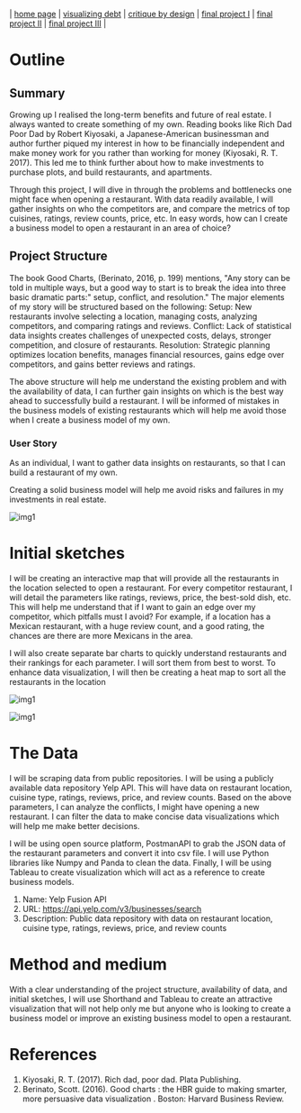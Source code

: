 | [home page](https://vks5639.github.io/My-Portfolio/) | [visualizing debt](dataviz) | [critique by design](critique-by-design) | [final project I](final-project-part-one) | [final project II](final-project-part-two) | [final project III](final-project-part-three) |


# Outline

## Summary

Growing up I realised the long-term benefits and future of real estate. I always wanted to create something of my own. Reading books like Rich Dad Poor Dad by Robert Kiyosaki, a Japanese-American businessman and author
further piqued my interest in how to be financially independent and make money work for you rather than working for money (Kiyosaki, R. T. 2017). This led me to think further about how to make investments to purchase plots, and build restaurants, and apartments.

Through this project, I will dive in through the problems and bottlenecks one might face when opening a restaurant. With data readily available, I will gather insights on who the competitors are, and compare the metrics of top cuisines, ratings, review counts, price, etc. In easy words, how can I create a business model to open a restaurant in an area of choice?
 
## Project Structure

The book Good Charts, (Berinato, 2016, p. 199) mentions, "Any story can be told in multiple ways, but a good way to start is to break the idea into three basic dramatic parts:" setup, conflict, and resolution." The major elements of my story will be structured based on the following:
Setup: New restaurants involve selecting a location, managing costs, analyzing competitors, and comparing ratings and reviews.
Conflict: Lack of statistical data insights creates challenges of unexpected costs, delays, stronger competition, and closure of restaurants.
Resolution: Strategic planning optimizes location benefits, manages financial resources, gains edge over competitors, and gains better reviews and ratings.

The above structure will help me understand the existing problem and with the availability of data, I can further gain insights on which is the best way ahead to successfully build a restaurant. I will be informed of mistakes in the business models of existing restaurants which will help me avoid those when I create a business model of my own.

### User Story
As an individual, I want to gather data insights on restaurants, so that I can build a restaurant of my own.

Creating a solid business model will help me avoid risks and failures in my investments in real estate.

![img1](https://i.imgur.com/DebCGJX.jpeg) 


# Initial sketches

I will be creating an interactive map that will provide all the restaurants in the location selected to open a restaurant. For every competitor restaurant, I will detail the parameters like ratings, reviews, price, the best-sold dish, etc. This will help me understand that if I want to gain an edge over my competitor, which pitfalls must I avoid? For example, if a location has a Mexican restaurant, with a huge review count, and a good rating, the chances are there are more Mexicans in the area.

I will also create separate bar charts to quickly understand restaurants and their rankings for each parameter. I will sort them from best to worst. To enhance data visualization, I will then be creating a heat map to sort all the restaurants in the location

![img1](https://i.imgur.com/JLTR3T2.png)

![img1](https://i.imgur.com/nGVrPAQ.png)



# The Data

I will be scraping data from public repositories. I will be using a publicly available data repository Yelp API. This will have data on restaurant location, cuisine type, ratings, reviews, price, and review counts. Based on the above parameters, I can analyze the conflicts, I might have opening a new restaurant. I can filter the data to make concise data visualizations which will help me make better decisions.

I will be using open source platform, PostmanAPI to grab the JSON data of the restaurant parameters and convert it into csv file. I will use Python libraries like Numpy and Panda to clean the data. Finally, I will be using Tableau to create visualization which will act as a reference to create business models.

1. Name: Yelp Fusion API                               
2. URL: https://api.yelp.com/v3/businesses/search                                                                    
3. Description: Public data repository with data on restaurant location, cuisine type, ratings, reviews, price, and review counts 


# Method and medium
With a clear understanding of the project structure, availability of data, and initial sketches, I will use Shorthand and Tableau to create an attractive visualization that will not help only me but anyone who is looking to create a business model or improve an existing business model to open a restaurant.

# References

1. Kiyosaki, R. T. (2017). Rich dad, poor dad. Plata Publishing.
2. Berinato, Scott. (2016). Good charts : the HBR guide to making smarter, more persuasive data visualization . Boston: Harvard Business Review.


